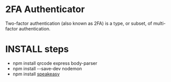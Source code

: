 # 2FA Authenticator
Two-factor authentication (also known as 2FA) is a type, or subset, of multi-factor authentication.


# INSTALL steps 
- npm install qrcode express body-parser
- npm install --save-dev nodemon
- npm install [speakeasy](https://www.npmjs.com/package/speakeasy) 
